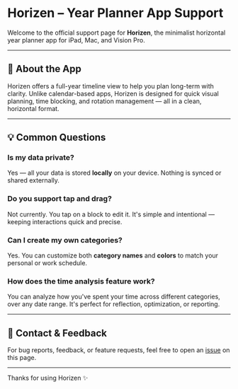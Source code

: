 # Horizen – Year Planner App Support

Welcome to the official support page for **Horizen**, the minimalist horizontal year planner app for iPad, Mac, and Vision Pro.

---

## 📘 About the App

Horizen offers a full-year timeline view to help you plan long-term with clarity. Unlike calendar-based apps, Horizen is designed for quick visual planning, time blocking, and rotation management — all in a clean, horizontal format.

---

## 💡 Common Questions

### Is my data private?
Yes — all your data is stored **locally** on your device. Nothing is synced or shared externally.

### Do you support tap and drag?
Not currently. You tap on a block to edit it. It's simple and intentional — keeping interactions quick and precise.

### Can I create my own categories?
Yes. You can customize both **category names** and **colors** to match your personal or work schedule.

### How does the time analysis feature work?
You can analyze how you've spent your time across different categories, over any date range. It's perfect for reflection, optimization, or reporting.

---

## 📮 Contact & Feedback

For bug reports, feedback, or feature requests, feel free to open an [issue](https://github.com/Jabezz9/horizen-support/issues) on this page.

---

Thanks for using Horizen ✨

